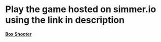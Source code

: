 # Play the game hosted on simmer.io using the link in description

<strong><a href="https://simmer.io/@DonIker/box-shooter">Box Shooter</a></strong>
